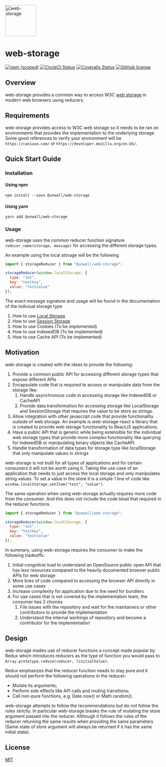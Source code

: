 <a href="https://github.com/unwall-io/web-storage" target="__blank"><img alt="web-storage" src="https://raw.githubusercontent.com/unwall-io/web-storage/master/logo.png" width="100" /></a>

# web-storage

[![npm (scoped)](https://img.shields.io/npm/v/@unwall/web-storage)](https://www.npmjs.com/package/@unwall/web-storage)
[![CircleCI Status](https://img.shields.io/circleci/build/github/unwall-io/web-storage)](https://circleci.com/gh/unwall-io/web-storage)
[![Coveralls Status](https://img.shields.io/coveralls/github/unwall-io/web-storage/master)](https://coveralls.io/github/unwall-io/web-storage?branch=master)
[![GitHub license](https://img.shields.io/badge/license-MIT-blue.svg)](LICENSE)

## Overview

web-storage provides a common way to access W3C <a href="https://developers.google.com/web/fundamentals/instant-and-offline/web-storage">web storage</a> in modern web browsers using reducers.

## Requirements

web-storage provides access to W3C web storage so it needs to be ran on environments that provides the implementation to the underlying storage. Some good references to verify your environment will be `https://caniuse.com/` or `https://developer.mozilla.org/en-US/`.

## Quick Start Guide

### Installation

#### Using npm

`npm install --save @unwall/web-storage`

#### Using yarn

`yarn add @unwall/web-storage`

### Usage

web-storage uses the common reducer function signature `reducer_name(storage, message)` for accessing the different storage types.

An example using the local storage will be the following

```js
import { storageReducer } from "@unwall/web-storage";

storageReducer(window.localStorage, {
  type: "set",
  key: "testkey",
  value: "testvalue"
});
```

The exact message signature and usage will be found in the documentation of the indiviual storage type

1. How to use [Local Storage](/src/storageReducer/README.md)
2. How to use [Session Storage](/src/storageReducer/README.md)
3. How to use Cookies (To be implemented)
4. How to use IndexedDB (To be implemented)
5. How to use Cache API (To be implemented)

## Motivation

web-storage is created with the ideas to provide the following:

1. Provide a common public API for accessing different storage types that expose different APIs
2. Encapsulate code that is required to access or manipulate data from the storage like:
   1. Handle asynchronous code in accessing storage like IndexedDB or CacheAPI
   2. Provide data transformation for accessing storage like LocalStorage and SessionStorage that requires the value to be store as strings.
3. Allow integration with other javascript code that provide functionality outside of web storage. An example is web-storage-react a library that is created to provide web storage functionality to ReactJS applications.
4. Have a public API that is generic while being extensible for the individual web storage types that provide more complex functionality like querying for IndexedDB or manipulating binary objects like CacheAPI.
5. Handle transformation of data types for storage type like localStorage that only manipulate values in strings

web-storage is not built for all types of applications and for certain consumers it will not be worth using it. Taking the use case of an application that needs to just access the local storage and only manipulates string values. To set a value in the store it is a simple 1 line of code like `window.localStorage.setItem("test", "value")`.

The same operation when using web-storage actually requires more code from the consumer. And this does not include the code bloat that required in the reducer functions.

```js
import { storageReducer } from "@unwall/web-storage";

storageReducer(window.localStorage, {
  type: "set",
  key: "testkey",
  value: "testvalue"
});
```

In summary, using web-storage requires the consumer to make the following tradeoffs:

1.  Initial congnitive load to understand an OpenSource public open API that has less resources compared to the heavily documented browser public APIs for web storage
2.  More lines of code compared to accessing the browser API directly in some use cases
3.  Increase complexity for application due to the need for bundlers
4.  For use cases that is not covered by the implementation team, the consumer has 2 choices
    1.  File issues with the repository and wait for the maintainers or other contributors to provide the implementation
    2.  Understand the internal workings of repository and become a contributor for the implementation

## Design

web-storage mades use of reducer functions a concept made popular by Redux which introduces reducers as the type of function you would pass to `Array.prototype.reduce(reducer, ?initialValue)`.

Redux emphasizes that the reducer function needs to stay pure and it should not perform the following operations in the reducer:

- Mutate its arguments;
- Perform side effects like API calls and routing transitions;
- Call non-pure functions, e.g. Date.now() or Math.random().

web-storage attempts to follow the recommendations but do not follow the rules strictly. In particular web-storage breaks the rule of mutating the store argument passed into the reducer. Although it follows the rules of the reducer returning the same results when providing the same parameters (Same state of store argument will always be returned if it has the same initial state).

## License

[MIT](LICENSE.md)
